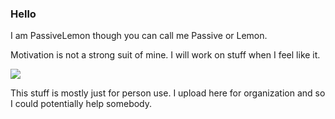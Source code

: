 ### Hello
I am PassiveLemon though you can call me Passive or Lemon.

Motivation is not a strong suit of mine. I will work on stuff when I feel like it.

![](https://streak-stats.demolab.com?user=PassiveLemon&theme=github-dark&border_radius=10&ring=2D74DD&sideNums=2D74DD&border=2D74DD&stroke=DDDDDD&sideLabels=DDDDDD&dates=DDDDDD)

This stuff is mostly just for person use. I upload here for organization and so I could potentially help somebody.
